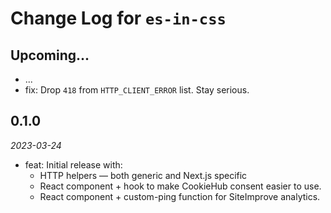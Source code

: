 # Change Log for `es-in-css`

## Upcoming...

- ... <!-- Add new lines here. -->
- fix: Drop `418` from `HTTP_CLIENT_ERROR` list. Stay serious.

## 0.1.0

_2023-03-24_

- feat: Initial release with:
  - HTTP helpers — both generic and Next.js specific
  - React component + hook to make CookieHub consent easier to use.
  - React component + custom-ping function for SiteImprove analytics.
